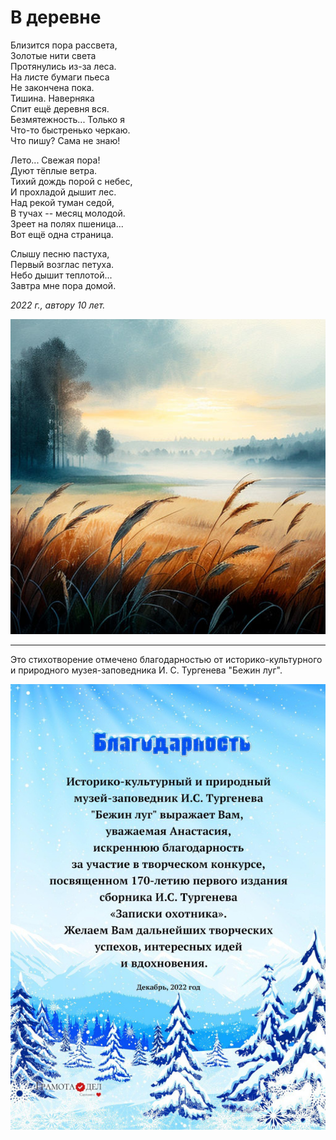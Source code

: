 # В деревне

Близится пора рассвета,  
Золотые нити света  
Протянулись из-за леса.  
На листе бумаги пьеса  
Не закончена пока.  
Тишина. Наверняка  
Спит ещё деревня вся.  
Безмятежность... Только я  
Что-то быстренько черкаю.  
Что пишу? Сама не знаю!

Лето... Свежая пора!  
Дуют тёплые ветра.  
Тихий дождь порой с небес,  
И прохладой дышит лес.  
Над рекой туман седой,  
В тучах -- месяц молодой.  
Зреет на полях пшеница...  
Вот ещё одна страница.

Слышу песню пастуха,  
Первый возглас петуха.  
Небо дышит теплотой...  
Завтра мне пора домой.  

*2022 г., автору 10 лет.*

![В деревне](../images/country.jpg)

***

Это стихотворение отмечено благодарностью от историко-культурного и природного музея-заповедника И. С. Тургенева "Бежин луг".

![Грамота](../images/achievements/gratitude.jpg)
